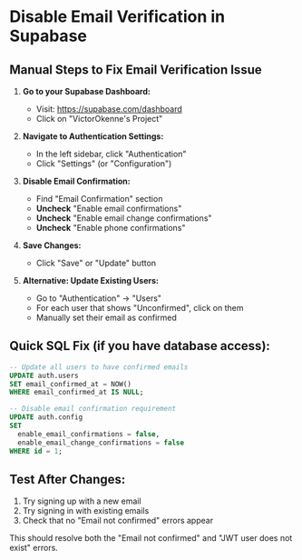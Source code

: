 # Disable Email Verification in Supabase

## Manual Steps to Fix Email Verification Issue

1. **Go to your Supabase Dashboard:**
   - Visit: https://supabase.com/dashboard
   - Click on "VictorOkenne's Project"

2. **Navigate to Authentication Settings:**
   - In the left sidebar, click "Authentication"
   - Click "Settings" (or "Configuration")

3. **Disable Email Confirmation:**
   - Find "Email Confirmation" section
   - **Uncheck** "Enable email confirmations"
   - **Uncheck** "Enable email change confirmations" 
   - **Uncheck** "Enable phone confirmations"

4. **Save Changes:**
   - Click "Save" or "Update" button

5. **Alternative: Update Existing Users:**
   - Go to "Authentication" → "Users"
   - For each user that shows "Unconfirmed", click on them
   - Manually set their email as confirmed

## Quick SQL Fix (if you have database access):

```sql
-- Update all users to have confirmed emails
UPDATE auth.users 
SET email_confirmed_at = NOW() 
WHERE email_confirmed_at IS NULL;

-- Disable email confirmation requirement
UPDATE auth.config 
SET 
  enable_email_confirmations = false,
  enable_email_change_confirmations = false
WHERE id = 1;
```

## Test After Changes:

1. Try signing up with a new email
2. Try signing in with existing emails
3. Check that no "Email not confirmed" errors appear

This should resolve both the "Email not confirmed" and "JWT user does not exist" errors.
